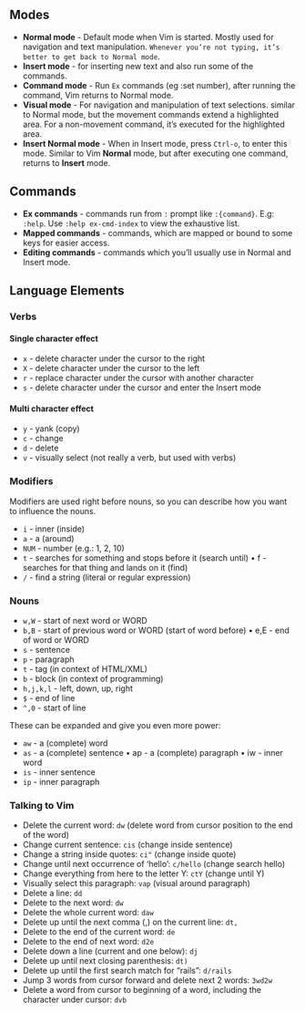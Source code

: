 ## Modes

* **Normal mode** - Default mode when Vim is started. Mostly used for navigation and text manipulation. `Whenever you’re not typing, it’s better to get back to Normal mode`.
* **Insert mode** - for inserting new text and also run some of the commands.
* **Command mode** - Run `Ex` commands (eg :set number), after running the command, Vim returns to Normal mode.
* **Visual mode** - For navigation and manipulation of text selections. similar to Normal mode, but the movement commands extend a highlighted area. For a non-movement command, it’s executed for the highlighted area.
* **Insert Normal mode** - When in Insert mode, press `Ctrl-o`, to enter this mode. Similar to Vim **Normal** mode, but after executing one command, returns to **Insert** mode.

## Commands

- **Ex commands** - commands run from `:` prompt like `:{command}`. E.g: `:help`. Use `:help ex-cmd-index` to view the exhaustive list.
- **Mapped commands** - commands, which are mapped or bound to some keys for easier access.
- **Editing commands** - commands which you’ll usually use in Normal and Insert mode.


## Language Elements

### Verbs

#### Single character effect
- `x` - delete character under the cursor to the right
- `X` - delete character under the cursor to the left
- `r` - replace character under the cursor with another character
- `s` - delete character under the cursor and enter the Insert mode

#### Multi character effect

- `y` - yank (copy)
- `c` - change
- `d` - delete
- `v` - visually select (not really a verb, but used with verbs)

### Modifiers
Modifiers are used right before nouns, so you can describe how you want to influence the nouns. 

- `i` - inner (inside)
- `a` - a (around)
- `NUM` - number (e.g.: 1, 2, 10)
- `t` - searches for something and stops before it (search until) • f - searches for that thing and lands on it (find)
- `/` - find a string (literal or regular expression)

### Nouns

- `w,W` - start of next word or WORD
- `b,B` - start of previous word or WORD (start of word before) • e,E - end of word or WORD
- `s` - sentence
- `p` - paragraph
- `t` - tag (in context of HTML/XML)
- `b` - block (in context of programming)
- `h,j,k,l` - left, down, up, right
- `$` - end of line
- `^,0` - start of line

These can be expanded and give you even more power:
- `aw` - a (complete) word
- `as` - a (complete) sentence • ap - a (complete) paragraph • iw - inner word
- `is` - inner sentence
- `ip` - inner paragraph

### Talking to Vim

- Delete the current word: `dw` (delete word from cursor position to the end of the word) 
- Change current sentence: `cis` (change inside sentence)
- Change a string inside quotes: `ci"` (change inside quote)
- Change until next occurrence of ‘hello’: `c/hello` (change search hello)
- Change everything from here to the letter Y: `ctY` (change until Y)
- Visually select this paragraph: `vap` (visual around paragraph)
- Delete a line: `dd`
- Delete to the next word: `dw`
- Delete the whole current word: `daw`
- Delete up until the next comma (,) on the current line: `dt,`
- Delete to the end of the current word: `de`
- Delete to the end of next word: `d2e`
- Delete down a line (current and one below): `dj`
- Delete up until next closing parenthesis: `dt)`
- Delete up until the first search match for “rails”: `d/rails`
- Jump 3 words from cursor forward and delete next 2 words: `3wd2w`
- Delete a word from cursor to beginning of a word, including the character under cursor: `dvb`


